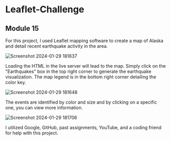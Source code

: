 # Leaflet-Challenge

## Module 15

For this project, I used Leaflet mapping software to create a map of Alaska and detail recent earthquake activity in the area.

![Screenshot 2024-01-29 181637](https://github.com/amyownby/leaflet-challenge/assets/145077707/0ba13745-b8b2-4368-b9c9-3af732d6fce7)

Loading the HTML in the live server will lead to the map. Simply click on the "Earthquakes" box in the top right corner to generate the earthquake visualization. The map legend is in the bottom right corner detailing the color key.

![Screenshot 2024-01-29 181648](https://github.com/amyownby/leaflet-challenge/assets/145077707/c0456f40-b722-49c4-811d-cb7e98f93f23)

The events are identified by color and size and by clicking on a specific one, you can view more information.

![Screenshot 2024-01-29 181706](https://github.com/amyownby/leaflet-challenge/assets/145077707/6e0c92b7-380d-4c5e-af74-a2b5df72a1b8)

I utilized Google, GitHub, past assignments, YouTube, and a coding friend for help with this project.
